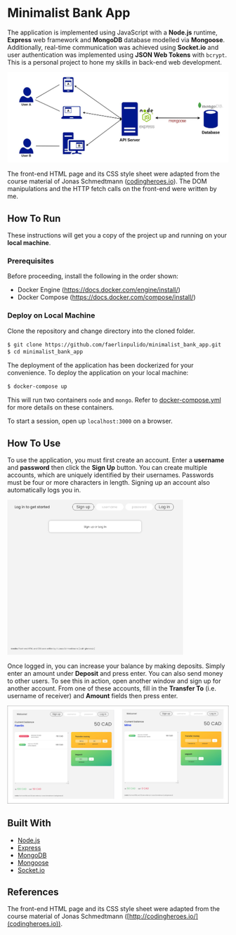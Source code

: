 # Minimalist Bank App

The application is implemented using JavaScript with a **Node.js** runtime, **Express** web framework and **MongoDB** database modelled via **Mongoose**. Additionally, real-time communication was achieved using **Socket.io** and user authentication was implemented using **JSON Web Tokens** with `bcrypt`. This is a personal project to hone my skills in back-end web development.

![diagram](img/minimalist_bank_app.jpg)

The front-end HTML page and its CSS style sheet were adapted from the course material of Jonas Schmedtmann ([codingheroes.io](codingheroes.io)). The DOM manipulations and the HTTP fetch calls on the front-end were written by me.

## **How To Run**

These instructions will get you a copy of the project up and running on your **local machine**.

### **Prerequisites**

Before proceeding, install the following in the order shown:

- Docker Engine (https://docs.docker.com/engine/install/)
- Docker Compose (https://docs.docker.com/compose/install/)

### **Deploy on Local Machine**

Clone the repository and change directory into the cloned folder.

```bash
$ git clone https://github.com/faerlinpulido/minimalist_bank_app.git
$ cd minimalist_bank_app
```

The deployment of the application has been dockerized for your convenience. To deploy the application on your local machine:

```bash
$ docker-compose up
```

This will run two containers `node` and `mongo`. Refer to [docker-compose.yml](https://github.com/faerlinpulido/minimalist_bank_app/blob/master/docker-compose.yml) for more details on these containers.

To start a session, open up `localhost:3000` on a browser.

## **How To Use**

To use the application, you must first create an account. Enter a **username** and **password** then click the **Sign Up** button. You can create multiple accounts, which are uniquely identified by their usernames. Passwords must be four or more characters in length. Signing up an account also automatically logs you in.

<img src="img/login.png" alt="drawing" width="400"/>

Once logged in, you can increase your balance by making deposits. Simply enter an amount under **Deposit** and press enter. You can also send money to other users. To see this in action, open another window and sign up for another account. From one of these accounts, fill in the **Transfer To** (i.e. username of receiver) and **Amount** fields then press enter.

![diagram](img/bank.jpg)

## **Built With**

- [Node.js](https://nodejs.org/en/)
- [Express](http://expressjs.com/)
- [MongoDB](https://www.mongodb.com/)
- [Mongoose](https://mongoosejs.com/)
- [Socket.io](https://socket.io/)

## **References**

The front-end HTML page and its CSS style sheet were adapted from the course material of Jonas Schmedtmann ([http://codingheroes.io/](codingheroes.io)).
